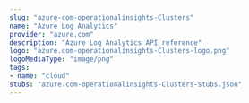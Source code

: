 ```yaml
---
slug: "azure-com-operationalinsights-Clusters"
name: "Azure Log Analytics"
provider: "azure.com"
description: "Azure Log Analytics API reference"
logo: "azure.com-operationalinsights-Clusters-logo.png"
logoMediaType: "image/png"
tags:
- name: "cloud"
stubs: "azure.com-operationalinsights-Clusters-stubs.json"
---
```

